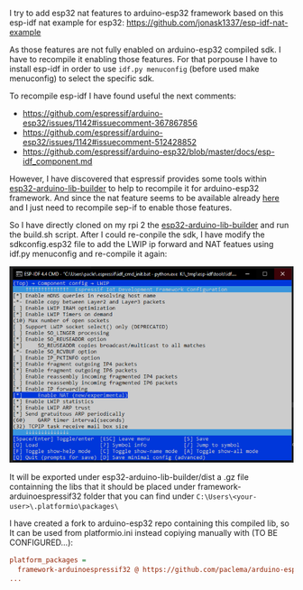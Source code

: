 

I try to add esp32 nat features to arduino-esp32 framework based on this esp-idf nat example for esp32: https://github.com/jonask1337/esp-idf-nat-example

As those features are not fully enabled on arduino-esp32 compiled sdk. I have to recompile it enabling those features.
For that porpouse I have to install esp-idf in order to use `idf.py menuconfig` (before used make menuconfig) to select the specific sdk.

To recompile esp-idf I have found useful the next comments:
* https://github.com/espressif/arduino-esp32/issues/1142#issuecomment-367867856
* https://github.com/espressif/arduino-esp32/issues/1142#issuecomment-512428852
* https://github.com/espressif/arduino-esp32/blob/master/docs/esp-idf_component.md

However, I have discovered that espressif provides some tools within [esp32-arduino-lib-builder](https://github.com/espressif/arduino-esp32/blob/master/docs/lib_builder.md) to help to recompile it for arduino-esp32 framework. And since the nat feature seems to be available already [here](https://github.com/espressif/arduino-esp32/blob/master/tools/sdk/esp32/include/lwip/lwip/src/include/lwip/lwip_napt.h) and I just need to recompile sep-if to enable those features.

So I have directly cloned on my rpi 2 the [esp32-arduino-lib-builder](https://github.com/espressif/esp32-arduino-lib-builder) and run the build.sh script.
After I could re-conpile the sdk, I have modify the sdkconfig.esp32 file to add the LWIP ip forward and NAT featues using idf.py menuconfig and re-compile it again:

![Pin Functions](docs/idf.py_menuconfig.png)

It will be exported under esp32-arduino-lib-builder/dist a .gz file containning the libs that it should be placed under framework-arduinoespressif32 folder that you can find under `C:\Users\<your-user>\.platformio\packages\` 

I have created a fork to arduino-esp32 repo containing this compiled lib, so It can be used from platformio.ini instead copiying manually with (TO BE CONFIGURED...):

```ini
platform_packages =
  framework-arduinoespressif32 @ https://github.com/paclema/arduino-esp32.git#lwip_enabled
...
```